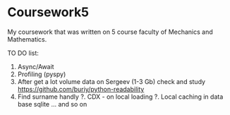 # Coursework5
My coursework that was written on 5 course faculty of Mechanics and Mathematics.

TO DO list:
1. Async/Await
2. Profiling (pyspy)
3. After get a lot volume data on Sergeev (1-3 Gb) check and study https://github.com/buriy/python-readability
4. Find surname handly
?. CDX - on local loading
?. Local caching in data base sqlite
... and so on
